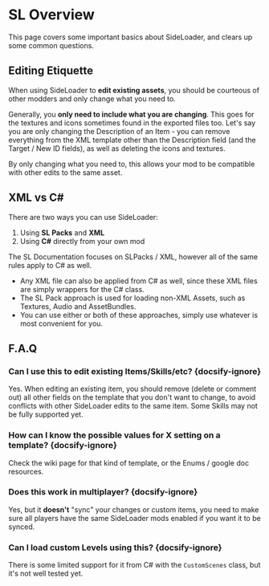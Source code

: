 # SL Overview

This page covers some important basics about SideLoader, and clears up some common questions.

## Editing Etiquette

When using SideLoader to <b>edit existing assets</b>, you should be courteous of other modders and only change what you need to.

Generally, you <b>only need to include what you are changing</b>. This goes for the textures and icons sometimes found in the exported files too. Let's say you are only changing the Description of an Item - you can remove everything from the XML template other than the Description field (and the Target / New ID fields), as well as deleting the icons and textures.

By only changing what you need to, this allows your mod to be compatible with other edits to the same asset.

## XML vs C#

There are two ways you can use SideLoader:
1. Using <b>SL Packs</b> and <b>XML</b>
2. Using <b>C#</b> directly from your own mod

The SL Documentation focuses on SLPacks / XML, however all of the same rules apply to C# as well.

* Any XML file can also be applied from C# as well, since these XML files are simply wrappers for the C# class.
* The SL Pack approach is used for loading non-XML Assets, such as Textures, Audio and AssetBundles.
* You can use either or both of these approaches, simply use whatever is most convenient for you.

## F.A.Q ##
### Can I use this to edit existing Items/Skills/etc? {docsify-ignore}

Yes. When editing an existing item, you should remove (delete or comment out) all other fields on the template that you don't want to change, to avoid conflicts with other SideLoader edits to the same item. Some Skills may not be fully supported yet.

### How can I know the possible values for X setting on a template? {docsify-ignore}

Check the wiki page for that kind of template, or the Enums / google doc resources.

### Does this work in multiplayer? {docsify-ignore}

Yes, but it <b>doesn't</b> "sync" your changes or custom items, you need to make sure all players have the same SideLoader mods enabled if you want it to be synced. 

### Can I load custom Levels using this? {docsify-ignore}

There is some limited support for it from C# with the `CustomScenes` class, but it's not well tested yet.